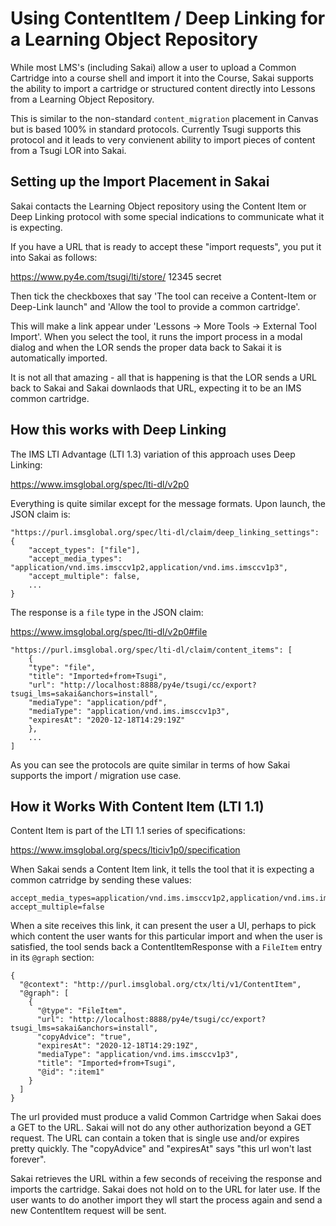 
Using ContentItem / Deep Linking for a Learning Object Repository
=================================================================

While most LMS's (including Sakai) allow a user to upload a Common Cartridge
into a course shell and import it into the Course, Sakai supports the ability
to import a cartridge or structured content directly into Lessons from a
Learning Object Repository.

This is similar to the non-standard `content_migration` placement in Canvas
but is based 100% in standard protocols.  Currently Tsugi supports this
protocol and it leads to very convienent ability to import pieces of content
from a Tsugi LOR into Sakai.

Setting up the Import Placement in Sakai
----------------------------------------

Sakai contacts the Learning Object repository using the Content Item or
Deep Linking protocol with some special indications to communicate what
it is expecting.

If you have a URL that is ready to accept these "import requests", you
put it into Sakai as follows:

https://www.py4e.com/tsugi/lti/store/
12345
secret

Then tick the checkboxes that say 'The tool can receive a
Content-Item or Deep-Link launch" and 'Allow the tool to provide
a common cartridge'.

This will make a link appear under 'Lessons -> More Tools -> External
Tool Import'.  When you select the tool, it runs the import process
in a modal dialog and when the LOR sends the proper data back to Sakai
it is automatically imported.   

It is not all that amazing - all that is happening is that the LOR sends a
URL back to Sakai and Sakai downlaods that URL, expecting it to be an
IMS common cartridge.

How this works with Deep Linking
--------------------------------

The IMS LTI Advantage (LTI 1.3) variation of this approach uses Deep Linking:

https://www.imsglobal.org/spec/lti-dl/v2p0

Everything is quite similar except for the message formats.  Upon launch, the JSON claim is:

    "https://purl.imsglobal.org/spec/lti-dl/claim/deep_linking_settings": {
        "accept_types": ["file"],
        "accept_media_types": "application/vnd.ims.imsccv1p2,application/vnd.ims.imsccv1p3",
        "accept_multiple": false,
        ...
    }

The response is a `file` type in the JSON claim:

https://www.imsglobal.org/spec/lti-dl/v2p0#file


    "https://purl.imsglobal.org/spec/lti-dl/claim/content_items": [
        {
        "type": "file",
        "title": "Imported+from+Tsugi",
        "url": "http://localhost:8888/py4e/tsugi/cc/export?tsugi_lms=sakai&anchors=install",
        "mediaType": "application/pdf",
        "mediaType": "application/vnd.ims.imsccv1p3",
        "expiresAt": "2020-12-18T14:29:19Z"
        },
        ...
    ]

As you can see the protocols are quite similar in terms of how Sakai supports the import / migration
use case.


How it Works With Content Item (LTI 1.1)
----------------------------------------

Content Item is part of the LTI 1.1 series of specifications:

https://www.imsglobal.org/specs/lticiv1p0/specification

When Sakai sends a Content Item link, it tells the tool that it is expecting 
a common catrridge by sending these values:

    accept_media_types=application/vnd.ims.imsccv1p2,application/vnd.ims.imsccv1p3
    accept_multiple=false

When a site receives this link, it can present the user a UI, perhaps to pick
which content the user wants for this particular import and when the user
is satisfied, the tool sends back a ContentItemResponse with a `FileItem`
entry in its `@graph` section:

    {
      "@context": "http://purl.imsglobal.org/ctx/lti/v1/ContentItem",
      "@graph": [
        {
          "@type": "FileItem",
          "url": "http://localhost:8888/py4e/tsugi/cc/export?tsugi_lms=sakai&anchors=install",
          "copyAdvice": "true",
          "expiresAt": "2020-12-18T14:29:19Z",
          "mediaType": "application/vnd.ims.imsccv1p3",
          "title": "Imported+from+Tsugi",
          "@id": ":item1"
        }
      ]
    }

The url provided must produce a valid Common Cartridge when Sakai does a GET to the URL.  Sakai
will not do any other authorization beyond a GET request.  The URL can contain a token that is
single use and/or expires pretty quickly.   The "copyAdvice" and "expiresAt" says "this url
won't last forever".

Sakai retrieves the URL within a few seconds of receiving the response and imports the cartridge.
Sakai does not hold on to the URL for later use.  If the user wants to do another import 
they wll start the process again and send a new ContentItem request will be sent.

